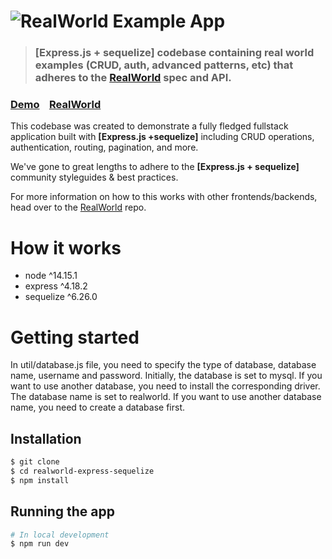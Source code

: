 # ![RealWorld Example App](logo.png)

> ### [Express.js + sequelize] codebase containing real world examples (CRUD, auth, advanced patterns, etc) that adheres to the [RealWorld](https://github.com/gothinkster/realworld) spec and API.

### [Demo](https://demo.realworld.io/)&nbsp;&nbsp;&nbsp;&nbsp;[RealWorld](https://github.com/gothinkster/realworld)

This codebase was created to demonstrate a fully fledged fullstack application built with **[Express.js +sequelize]** including CRUD operations, authentication, routing, pagination, and more.

We've gone to great lengths to adhere to the **[Express.js + sequelize]** community styleguides & best practices.

For more information on how to this works with other frontends/backends, head over to the [RealWorld](https://github.com/gothinkster/realworld) repo.

# How it works

- node ^14.15.1
- express ^4.18.2
- sequelize ^6.26.0

# Getting started

In util/database.js file, you need to specify the type of database, database name, username and password.
Initially, the database is set to mysql. If you want to use another database, you need to install the corresponding driver.
The database name is set to realworld. If you want to use another database name, you need to create a database first.

## Installation

```bash
$ git clone
$ cd realworld-express-sequelize
$ npm install
```

## Running the app

```bash
# In local development
$ npm run dev
```
